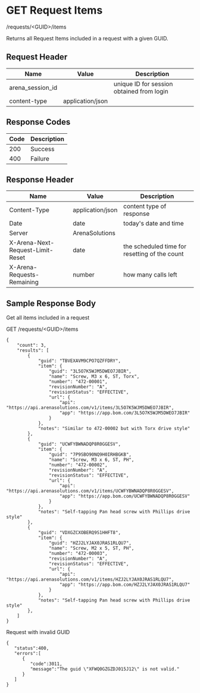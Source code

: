# GET Request Items
/requests/&lt;GUID&gt;/items

Returns all Request Items  included in a request with a given GUID. 

## Request Header

| Name  | Value  | Description  |
|  --- |  --- |  --- | 
| arena_session_id  |   | unique ID for session obtained from login  |
| content-type  | application/json  |   |

## Response Codes

| Code  | Description  |
|  --- |  --- | 
| 200  | Success  |
| 400  | Failure  |

## Response Header

| Name  | Value  | Description  |
|  --- |  --- |  --- | 
| Content-Type  | application/json  | content type of response  |
| Date  | date  | today's date and time  |
| Server  | ArenaSolutions  |   |
| X-Arena-Next-Request-Limit-Reset   | date  | the scheduled time for resetting of the count  |
| X-Arena-Requests-Remaining   | number  | how many calls left  |

## Sample Response Body
Get all items included in a request

GET /requests/&lt;GUID&gt;/items

```
{
    "count": 3,
    "results": [
        {
            "guid": "TBVEXAVM9CPO7QZFFDRY",
            "item": {
                "guid": "3L5O7K5WJM5DWEO7JBIR",
                "name": "Screw, M3 x 6, ST, Torx",
                "number": "472-00001",
                "revisionNumber": "A",
                "revisionStatus": "EFFECTIVE",
                "url": {
                    "api": "https://api.arenasolutions.com/v1/items/3L5O7K5WJM5DWEO7JBIR",
                    "app": "https://app.bom.com/3L5O7K5WJM5DWEO7JBIR"
                }
            },
            "notes": "Similar to 472-00002 but with Torx drive style"
        },
        {
            "guid": "UCWFYBWNADQP8R0GGESV",
            "item": {
                "guid": "7P9SBO90NQ9H0IRHBGKB",
                "name": "Screw, M3 x 6, ST, PH",
                "number": "472-00002",
                "revisionNumber": "A",
                "revisionStatus": "EFFECTIVE",
                "url": {
                    "api": "https://api.arenasolutions.com/v1/items/UCWFYBWNADQP8R0GGESV",
                    "app": "https://app.bom.com/UCWFYBWNADQP8R0GGESV"
                }
            },
            "notes": "Self-tapping Pan head screw with Phillips drive style"
        },
        {
            "guid": "VDXGZCXOBERQ9S1HHFT8",
            "item": {
                "guid": "HZJ2LYJAX0JRAS1RLQU7",
                "name": "Screw, M2 x 5, ST, PH",
                "number": "472-00003",
                "revisionNumber": "A",
                "revisionStatus": "EFFECTIVE",
                "url": {
                    "api": "https://api.arenasolutions.com/v1/items/HZJ2LYJAX0JRAS1RLQU7",
                    "app": "https://app.bom.com/HZJ2LYJAX0JRAS1RLQU7"
                }
            },
            "notes": "Self-tapping Pan head screw with Phillips drive style"
        },   
    ]
}
```
Request with invalid GUID

```
{  
   "status":400,
   "errors":[  
      {  
         "code":3011,
         "message":"The guid \"XFWQ0GZGZDJ015J12\" is not valid."
      }
   ]
}
```

